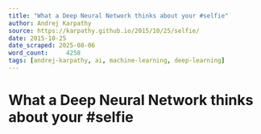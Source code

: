 ```yaml
---
title: "What a Deep Neural Network thinks about your #selfie"
author: Andrej Karpathy
source: https://karpathy.github.io/2015/10/25/selfie/
date: 2015-10-25
date_scraped: 2025-08-06
word_count:     4258
tags: [andrej-karpathy, ai, machine-learning, deep-learning]
---
```


# What a Deep Neural Network thinks about your #selfie

